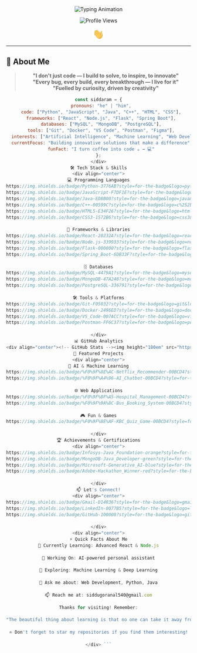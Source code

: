 <div align="center">

<!-- Animated Header -->
<img src="https://readme-typing-svg.herokuapp.com?font=Fira+Code&size=35&duration=4000&pause=1000&color=00BCD4&center=true&vCenter=true&width=600&lines=👋+Hello,+World!;🚀+Welcome+to+my+universe;💡+I'm+Siddaram+Goranal;🔥+Full+Stack+Developer;🎯+AI+Enthusiast" alt="Typing Animation" />

<!-- Profile Views -->
<p align="center">
  <img src="https://komarev.com/ghpvc/?username=siddaram2k25&label=Profile%20Views&color=00bcd4&style=flat" alt="Profile Views" />
</p>

<!-- Animated Wave -->
<img src="https://raw.githubusercontent.com/ABSphreak/ABSphreak/master/gifs/Hi.gif" width="30px">

</div>

---

## 🚀 About Me

<div align="center">

> **"I don't just code — I build to solve, to inspire, to innovate"**  
> **"Every bug, every build, every breakthrough — I live for it"**  
> **"Fuelled by curiosity, driven by creativity"**

```javascript
const siddaram = {
  pronouns: "he" | "him",
  code: ["Python", "JavaScript", "Java", "C++", "HTML", "CSS"],
  frameworks: ["React", "Node.js", "Flask", "Spring Boot"],
  databases: ["MySQL", "MongoDB", "PostgreSQL"],
  tools: ["Git", "Docker", "VS Code", "Postman", "Figma"],
  interests: ["Artificial Intelligence", "Machine Learning", "Web Development"],
  currentFocus: "Building innovative solutions that make a difference",
  funFact: "I turn coffee into code ☕ → 💻"
};
</div>
🛠️ Tech Stack & Skills
<div align="center">
💻 Programming Languages
https://img.shields.io/badge/Python-3776AB?style=for-the-badge&logo=python&logoColor=white
https://img.shields.io/badge/JavaScript-F7DF1E?style=for-the-badge&logo=javascript&logoColor=black
https://img.shields.io/badge/Java-ED8B00?style=for-the-badge&logo=java&logoColor=white
https://img.shields.io/badge/C++-00599C?style=for-the-badge&logo=c%252B%252B&logoColor=white
https://img.shields.io/badge/HTML5-E34F26?style=for-the-badge&logo=html5&logoColor=white
https://img.shields.io/badge/CSS3-1572B6?style=for-the-badge&logo=css3&logoColor=white

🚀 Frameworks & Libraries
https://img.shields.io/badge/React-20232A?style=for-the-badge&logo=react&logoColor=61DAFB
https://img.shields.io/badge/Node.js-339933?style=for-the-badge&logo=nodedotjs&logoColor=white
https://img.shields.io/badge/Flask-000000?style=for-the-badge&logo=flask&logoColor=white
https://img.shields.io/badge/Spring_Boot-6DB33F?style=for-the-badge&logo=springboot&logoColor=white

🗄️ Databases
https://img.shields.io/badge/MySQL-4479A1?style=for-the-badge&logo=mysql&logoColor=white
https://img.shields.io/badge/MongoDB-47A248?style=for-the-badge&logo=mongodb&logoColor=white
https://img.shields.io/badge/PostgreSQL-336791?style=for-the-badge&logo=postgresql&logoColor=white

🛠️ Tools & Platforms
https://img.shields.io/badge/Git-F05032?style=for-the-badge&logo=git&logoColor=white
https://img.shields.io/badge/Docker-2496ED?style=for-the-badge&logo=docker&logoColor=white
https://img.shields.io/badge/VS_Code-007ACC?style=for-the-badge&logo=visual-studio-code&logoColor=white
https://img.shields.io/badge/Postman-FF6C37?style=for-the-badge&logo=postman&logoColor=white

</div>
📊 GitHub Analytics
<div align="center"><!-- GitHub Stats --><img height="180em" src="https://github-readme-stats.vercel.app/api?username=siddaram2k25&show_icons=true&theme=radical&hide_border=true&bg_color=0D1117&title_color=00BCD4&icon_color=00BCD4" /> <img height="180em" src="https://github-readme-stats.vercel.app/api/top-langs/?username=siddaram2k25&layout=compact&theme=radical&hide_border=true&bg_color=0D1117&title_color=00BCD4" /><!-- GitHub Streak --><img src="https://github-readme-streak-stats.herokuapp.com/?user=siddaram2k25&theme=radical&hide_border=true&background=0D1117&stroke=00BCD4&ring=00BCD4&fire=00BCD4&currStreakLabel=00BCD4" /></div>
🎯 Featured Projects
<div align="center">
🤖 AI & Machine Learning
https://img.shields.io/badge/%F0%9F%8E%AC-Netflix_Recommender-00BCD4?style=for-the-badge
https://img.shields.io/badge/%F0%9F%A4%96-AI_Chatbot-00BCD4?style=for-the-badge

🌐 Web Applications
https://img.shields.io/badge/%F0%9F%8F%A5-Hospital_Management-00BCD4?style=for-the-badge
https://img.shields.io/badge/%F0%9F%9A%8C-Bus_Booking_System-00BCD4?style=for-the-badge

🎮 Fun & Games
https://img.shields.io/badge/%F0%9F%8E%AF-KBC_Quiz_Game-00BCD4?style=for-the-badge

</div>
🏆 Achievements & Certifications
<div align="center">
https://img.shields.io/badge/Infosys-Java_Foundation-orange?style=for-the-badge&logo=java&logoColor=white
https://img.shields.io/badge/MongoDB-Java_Developer-green?style=for-the-badge&logo=mongodb&logoColor=white
https://img.shields.io/badge/Microsoft-Generative_AI-blue?style=for-the-badge&logo=microsoft&logoColor=white
https://img.shields.io/badge/Adobe-Hackathon_Winner-red?style=for-the-badge&logo=adobe&logoColor=white

</div>
📫 Let's Connect!
<div align="center">
https://img.shields.io/badge/Gmail-D14836?style=for-the-badge&logo=gmail&logoColor=white
https://img.shields.io/badge/LinkedIn-0077B5?style=for-the-badge&logo=linkedin&logoColor=white
https://img.shields.io/badge/GitHub-100000?style=for-the-badge&logo=github&logoColor=white

</div>
<div align="center">
⚡ Quick Facts About Me
🎯 Currently Learning: Advanced React & Node.js

🔭 Working On: AI-powered personal assistant

🌱 Exploring: Machine Learning & Deep Learning

💬 Ask me about: Web Development, Python, Java

📫 Reach me at: siddugoranal540@gmail.com

Thanks for visiting! Remember:

"The beautiful thing about learning is that no one can take it away from you"

⭐ Don't forget to star my repositories if you find them interesting!

</div> ```
